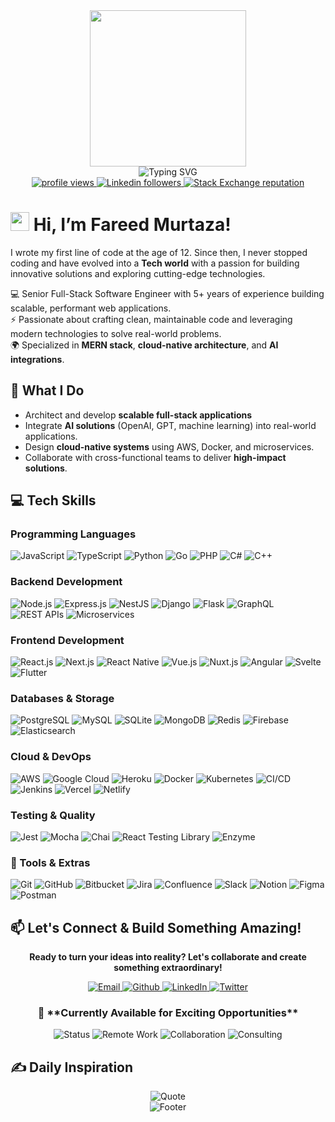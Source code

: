 <div id="header" align="center">
  <div>
    <img src="https://github.com/TheDudeThatCode/TheDudeThatCode/blob/master/Assets/Developer.gif" width="250"/>
  </div>
  <div>
    <img src="https://readme-typing-svg.herokuapp.com?font=Fira+Code&pause=2000&color=20015f&center=true&vCenter=true&width=435&lines=Full+Stack+Software+Engineer;5+Years+of+Experience;Building+Scalable+Web+Applications" alt="Typing SVG" />
  </div>
  <div align="center">
    <a href="https://github.com/Fareed-Murtaza">
      <img src="https://komarev.com/ghpvc/?username=FareedMurtaza&color=0dcbf2&style=for-the-badge" alt="profile views" />
    </a>
    <a href="https://www.linkedin.com/in/fareed-murtaza-4a0173136">
      <img alt="Linkedin followers" src="https://img.shields.io/badge/followers-10.5K-blue?color=0dcbf2&logo=linkedin&style=for-the-badge">
    </a>
    <a href="https://stackoverflow.com/users/14747241">
      <img alt="Stack Exchange reputation" src="https://img.shields.io/stackexchange/stackoverflow/r/14747241?color=0dcbf2&label=reputation&logo=stackoverflow&style=for-the-badge">
    </a>
  </div>
</div>

# <img src="https://github.com/TheDudeThatCode/TheDudeThatCode/blob/master/Assets/Hi.gif" width="30" /> Hi, I’m Fareed Murtaza!

I wrote my first line of code at the age of 12. Since then, I never stopped coding and have evolved into a **Tech world** with a passion for building innovative solutions and exploring cutting-edge technologies.

💻 Senior Full-Stack Software Engineer with 5+ years of experience building scalable, performant web applications.  
⚡ Passionate about crafting clean, maintainable code and leveraging modern technologies to solve real-world problems.  
🌍 Specialized in **MERN stack**, **cloud-native architecture**, and **AI integrations**.  

## 🚀 What I Do
- Architect and develop **scalable full-stack applications**
- Integrate **AI solutions** (OpenAI, GPT, machine learning) into real-world applications.  
- Design **cloud-native systems** using AWS, Docker, and microservices.  
- Collaborate with cross-functional teams to deliver **high-impact solutions**.  



<!-- ### 🎯 **What I Bring to the Table:**
- 🚀 **Senior Software Engineer** | 5+ Years Experience | Full-Stack Development 🛠️
- 🤖 **AI Integration Specialist** | OpenAI, GPT, Machine Learning Solutions 🧠
- ☁️ **Cloud Architect** | AWS, Docker, Microservices, Scalable Infrastructure 🌐
- 🔧 **Problem Solver** | Self-taught | Clean Code Advocate | Coffee Lover ☕
- 📈 **Innovation Driver** | Transforming Ideas into Scalable Solutions 🚀
- 🔗 **Tech Bridge Builder** | Connecting Frontend & Backend Seamlessly ✨
- 🏆 **Future-Focused** | Building Tomorrow's Web Today with Modern Tech 🌟
- 🧠 **Continuous Learner** | Always Exploring Latest Trends & Best Practices 🌎
- 🤝 **Collaboration Ready** | Open to Exciting Projects & Team Building 💫 -->


## 💻 **Tech Skills**

### Programming Languages
![JavaScript](https://img.shields.io/badge/JavaScript-F7DF1E?style=for-the-badge&logo=javascript&logoColor=000) 
![TypeScript](https://img.shields.io/badge/TypeScript-3178C6?style=for-the-badge&logo=typescript&logoColor=fff) 
![Python](https://img.shields.io/badge/Python-3776AB?style=for-the-badge&logo=python&logoColor=FFD43B) 
![Go](https://img.shields.io/badge/Go-00ADD8?style=for-the-badge&logo=go&logoColor=fff) 
![PHP](https://img.shields.io/badge/PHP-777BB4?style=for-the-badge&logo=php&logoColor=fff)
![C#](https://img.shields.io/badge/C%23-239120?style=for-the-badge&logo=c-sharp&logoColor=fff)
![C++](https://img.shields.io/badge/C++-00599C?style=for-the-badge&logo=cplusplus&logoColor=fff)

### Backend Development
![Node.js](https://img.shields.io/badge/Node.js-339933?style=for-the-badge&logo=node.js&logoColor=fff) 
![Express.js](https://img.shields.io/badge/Express.js-000000?style=for-the-badge&logo=express&logoColor=fff) 
![NestJS](https://img.shields.io/badge/NestJS-E0234E?style=for-the-badge&logo=nestjs&logoColor=fff)
![Django](https://img.shields.io/badge/Django-092E20?style=for-the-badge&logo=django&logoColor=fff)
![Flask](https://img.shields.io/badge/Flask-000000?style=for-the-badge&logo=flask&logoColor=fff)
![GraphQL](https://img.shields.io/badge/GraphQL-E10098?style=for-the-badge&logo=graphql&logoColor=fff)
![REST APIs](https://img.shields.io/badge/REST%20APIs-005571?style=for-the-badge&logo=json&logoColor=fff)
![Microservices](https://img.shields.io/badge/Microservices-2496ED?style=for-the-badge&logo=docker&logoColor=fff)

### Frontend Development
![React.js](https://img.shields.io/badge/React-20232A?style=for-the-badge&logo=react&logoColor=61DAFB) 
![Next.js](https://img.shields.io/badge/Next.js-000000?style=for-the-badge&logo=nextdotjs&logoColor=fff) 
![React Native](https://img.shields.io/badge/React%20Native-20232A?style=for-the-badge&logo=react&logoColor=61DAFB) 
![Vue.js](https://img.shields.io/badge/Vue.js-42B883?style=for-the-badge&logo=vue.js&logoColor=fff) 
![Nuxt.js](https://img.shields.io/badge/Nuxt-00C58E?style=for-the-badge&logo=nuxtdotjs&logoColor=fff)
![Angular](https://img.shields.io/badge/Angular-DD0031?style=for-the-badge&logo=angular&logoColor=fff)
![Svelte](https://img.shields.io/badge/Svelte-FF3E00?style=for-the-badge&logo=svelte&logoColor=fff)
![Flutter](https://img.shields.io/badge/Flutter-02569B?style=for-the-badge&logo=flutter&logoColor=fff)

### Databases & Storage
![PostgreSQL](https://img.shields.io/badge/PostgreSQL-316192?style=for-the-badge&logo=postgresql&logoColor=fff) 
![MySQL](https://img.shields.io/badge/MySQL-005C84?style=for-the-badge&logo=mysql&logoColor=fff) 
![SQLite](https://img.shields.io/badge/SQLite-003B57?style=for-the-badge&logo=sqlite&logoColor=fff)
![MongoDB](https://img.shields.io/badge/MongoDB-4EA94B?style=for-the-badge&logo=mongodb&logoColor=fff) 
![Redis](https://img.shields.io/badge/Redis-DC382D?style=for-the-badge&logo=redis&logoColor=fff)
![Firebase](https://img.shields.io/badge/Firebase-FFCA28?style=for-the-badge&logo=firebase&logoColor=000)
![Elasticsearch](https://img.shields.io/badge/Elasticsearch-005571?style=for-the-badge&logo=elasticsearch&logoColor=fff)

### Cloud & DevOps
![AWS](https://img.shields.io/badge/AWS-FF9900?style=for-the-badge&logo=amazon-aws&logoColor=fff) 
![Google Cloud](https://img.shields.io/badge/Google%20Cloud-4285F4?style=for-the-badge&logo=googlecloud&logoColor=fff) 
![Heroku](https://img.shields.io/badge/Heroku-430098?style=for-the-badge&logo=heroku&logoColor=fff)
![Docker](https://img.shields.io/badge/Docker-2496ED?style=for-the-badge&logo=docker&logoColor=fff) 
![Kubernetes](https://img.shields.io/badge/Kubernetes-326CE5?style=for-the-badge&logo=kubernetes&logoColor=fff)
![CI/CD](https://img.shields.io/badge/GitHub%20Actions-2088FF?style=for-the-badge&logo=githubactions&logoColor=fff)
![Jenkins](https://img.shields.io/badge/Jenkins-D24939?style=for-the-badge&logo=jenkins&logoColor=fff)
![Vercel](https://img.shields.io/badge/Vercel-000000?style=for-the-badge&logo=vercel&logoColor=fff) 
![Netlify](https://img.shields.io/badge/Netlify-00C7B7?style=for-the-badge&logo=netlify&logoColor=fff)

### Testing & Quality
![Jest](https://img.shields.io/badge/Jest-C21325?style=for-the-badge&logo=jest&logoColor=fff) 
![Mocha](https://img.shields.io/badge/Mocha-8D6748?style=for-the-badge&logo=mocha&logoColor=fff) 
![Chai](https://img.shields.io/badge/Chai-A30701?style=for-the-badge&logo=chai&logoColor=fff) 
![React Testing Library](https://img.shields.io/badge/RTL-E33332?style=for-the-badge&logo=testing-library&logoColor=fff) 
![Enzyme](https://img.shields.io/badge/Enzyme-3A3A3A?style=for-the-badge&logo=airbnb&logoColor=fff) 

### 🔧 Tools & Extras
![Git](https://img.shields.io/badge/Git-F05032?style=for-the-badge&logo=git&logoColor=fff)
![GitHub](https://img.shields.io/badge/GitHub-181717?style=for-the-badge&logo=github&logoColor=fff)
![Bitbucket](https://img.shields.io/badge/Bitbucket-0052CC?style=for-the-badge&logo=bitbucket&logoColor=fff)
![Jira](https://img.shields.io/badge/Jira-0052CC?style=for-the-badge&logo=jira&logoColor=fff)
![Confluence](https://img.shields.io/badge/Confluence-172B4D?style=for-the-badge&logo=confluence&logoColor=fff)
![Slack](https://img.shields.io/badge/Slack-4A154B?style=for-the-badge&logo=slack&logoColor=fff)
![Notion](https://img.shields.io/badge/Notion-000000?style=for-the-badge&logo=notion&logoColor=fff)
![Figma](https://img.shields.io/badge/Figma-F24E1E?style=for-the-badge&logo=figma&logoColor=fff)
![Postman](https://img.shields.io/badge/Postman-FF6C37?style=for-the-badge&logo=postman&logoColor=fff)



## 📫 **Let's Connect & Build Something Amazing!**
<div align="center">
  <p><strong>Ready to turn your ideas into reality? Let's collaborate and create something extraordinary!</strong></p>
  
  <a href="mailto:fareedmurtaza91@gmail.com" target="_blank">
    <img alt="Email" src="https://img.shields.io/badge/email-%23D14836.svg?&style=for-the-badge&logo=gmail&logoColor=white" />
  </a>
  <a href="https://github.com/FareedMurtaza" target="_blank">
    <img alt="Github" src="https://img.shields.io/badge/GitHub-%2312100E.svg?&style=for-the-badge&logo=Github&logoColor=white" />
  </a>
  <a href="https://www.linkedin.com/in/fareed-murtaza-4a0173136/" target="_blank">
    <img alt="LinkedIn" src="https://img.shields.io/badge/linkedin-%230077B5.svg?&style=for-the-badge&logo=linkedin&logoColor=white" />
  </a>
  <a href="https://twitter.com/FareedMurtaza4" target="_blank">
    <img alt="Twitter" src="https://img.shields.io/badge/twitter-%231DA1F2.svg?&style=for-the-badge&logo=twitter&logoColor=white" />
  </a>
</div>

<div align="center">
  <h3>💼 **Currently Available for Exciting Opportunities**</h3>
  <p>
    <img src="https://img.shields.io/badge/Status-Available%20for%20Projects-brightgreen?style=for-the-badge" alt="Status" />
    <img src="https://img.shields.io/badge/Remote%20Work-Open%20to%20Remote-blue?style=for-the-badge" alt="Remote Work" />
    <img src="https://img.shields.io/badge/Collaboration-Open%20to%20Ideas-purple?style=for-the-badge" alt="Collaboration" />
    <img src="https://img.shields.io/badge/Consulting-Available%20for%20Consulting-orange?style=for-the-badge" alt="Consulting" />
  </p>
</div>



## ✍️ **Daily Inspiration**
<div align="center">
  <img src="https://quotes-github-readme.vercel.app/api?type=horizontal&theme=light" alt="Quote"/>
</div>



<div align="center">
  <img src="https://capsule-render.vercel.app/api?type=waving&color=gradient&width=1000&height=100&section=footer" alt="Footer" />
</div>
